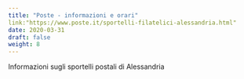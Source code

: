 ```yaml
---
title: "Poste - informazioni e orari"
link:"https://www.poste.it/sportelli-filatelici-alessandria.html"
date: 2020-03-31
draft: false
weight: 8
---
```


Informazioni sugli sportelli postali di Alessandria
